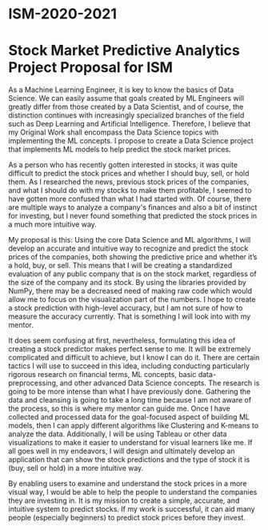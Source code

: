 # ISM-2020-2021
#   Stock Market Predictive Analytics Project Proposal for ISM
As a Machine Learning Engineer, it is key to know the basics of Data Science. We can easily assume that goals created by ML Engineers will greatly differ from those created by a Data Scientist, and of course, the distinction continues with increasingly specialized branches of the field such as Deep Learning and Artificial Intelligence. Therefore, I believe that my Original Work shall encompass the Data Science topics with implementing the ML concepts.  I propose to create a Data Science project that implements ML models to help predict the stock market prices. 

As a person who has recently gotten interested in stocks, it was quite difficult to predict the stock prices and whether I should buy, sell, or hold them. As I researched the news, previous stock prices of the companies, and what I should do with my stocks to make them profitable, I seemed to have gotten more confused than what I had started with. Of course, there are multiple ways to analyze a company's finances and also a bit of instinct for investing, but I never found something that predicted the stock prices in a much more intuitive way.

My proposal is this: Using the core Data Science and ML algorithms, I will develop an accurate and intuitive way to recognize and predict the stock prices of the companies, both showing the predictive price and whether it’s a hold, buy, or sell. This means that I will be creating a standardized evaluation of any public company that is on the stock market, regardless of the size of the company and its stock. By using the libraries provided by NumPy, there may be a decreased need of making raw code which would allow me to focus on the visualization part of the numbers. I hope to create a stock prediction with high-level accuracy, but I am not sure of how to measure the accuracy currently. That is something I will look into with my mentor.

It does seem confusing at first, nevertheless, formulating this idea of creating a stock predictor makes perfect sense to me. It will be extremely complicated and difficult to achieve, but I know I can do it. There are certain tactics I will use to succeed in this idea, including conducting particularly rigorous research on financial terms, ML concepts, basic data-preprocessing, and other advanced Data Science concepts. The research is going to be more intense than what I have previously done. Gathering the data and cleansing is going to take a long time because I am not aware of the process, so this is where my mentor can guide me. Once I have collected and processed data for the goal-focused aspect of building ML models, then I can apply different algorithms like Clustering and K-means to analyze the data. Additionally, I will be using Tableau or other data visualizations to make it easier to understand for visual learners like me. If all goes well in my endeavors, I will design and ultimately develop an application that can show the stock predictions and the type of stock it is (buy, sell or hold) in a more intuitive way.

By enabling users to examine and understand the stock prices in a more visual way, I would be able to help the people to understand the companies they are investing in. It is my mission to create a simple, accurate, and intuitive system to predict stocks. If my work is successful, it can aid many people (especially beginners) to predict stock prices before they invest.
